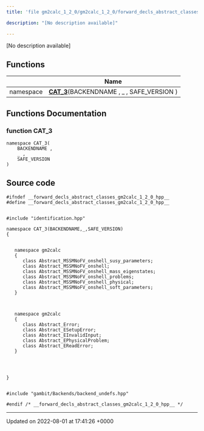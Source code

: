 ```yaml
---
title: 'file gm2calc_1_2_0/gm2calc_1_2_0/forward_decls_abstract_classes.hpp'

description: "[No description available]"

---
```







[No description available]

## Functions

|                | Name           |
| -------------- | -------------- |
| namespace | **[CAT_3](/documentation/code/darkbit_development/files/gm2calc__1__2__0_2forward__decls__abstract__classes_8hpp/#function-cat-3)**(BACKENDNAME , _ , SAFE_VERSION ) |


## Functions Documentation

### function CAT_3

```
namespace CAT_3(
    BACKENDNAME ,
    _ ,
    SAFE_VERSION 
)
```




## Source code

```
#ifndef __forward_decls_abstract_classes_gm2calc_1_2_0_hpp__
#define __forward_decls_abstract_classes_gm2calc_1_2_0_hpp__


#include "identification.hpp"

namespace CAT_3(BACKENDNAME,_,SAFE_VERSION)
{
   
   
   namespace gm2calc
   {
      class Abstract_MSSMNoFV_onshell_susy_parameters;
      class Abstract_MSSMNoFV_onshell;
      class Abstract_MSSMNoFV_onshell_mass_eigenstates;
      class Abstract_MSSMNoFV_onshell_problems;
      class Abstract_MSSMNoFV_onshell_physical;
      class Abstract_MSSMNoFV_onshell_soft_parameters;
   }
   
   
   
   namespace gm2calc
   {
      class Abstract_Error;
      class Abstract_ESetupError;
      class Abstract_EInvalidInput;
      class Abstract_EPhysicalProblem;
      class Abstract_EReadError;
   }
   
   
   
   
}


#include "gambit/Backends/backend_undefs.hpp"

#endif /* __forward_decls_abstract_classes_gm2calc_1_2_0_hpp__ */
```


-------------------------------

Updated on 2022-08-01 at 17:41:26 +0000
